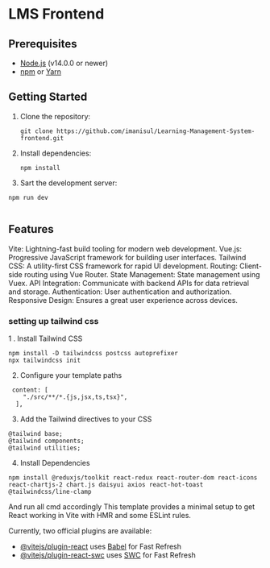 # LMS Frontend 


## Prerequisites

- [Node.js](https://nodejs.org/) (v14.0.0 or newer)
- [npm](https://www.npmjs.com/) or [Yarn](https://yarnpkg.com/)

## Getting Started

1. Clone the repository:

   ```
   git clone https://github.com/imanisul/Learning-Management-System-frontend.git
   ```
2. Install dependencies:
   ```
   npm install
   ```
3. Sart the development server:   

  ```
  npm run dev


  ```

  ## Features 

Vite: Lightning-fast build tooling for modern web development.
Vue.js: Progressive JavaScript framework for building user interfaces.
Tailwind CSS: A utility-first CSS framework for rapid UI development.
Routing: Client-side routing using Vue Router.
State Management: State management using Vuex.
API Integration: Communicate with backend APIs for data retrieval and storage.
Authentication: User authentication and authorization.
Responsive Design: Ensures a great user experience across devices.

### setting up tailwind css

1 . Install Tailwind CSS

```
npm install -D tailwindcss postcss autoprefixer
npx tailwindcss init
```
2. Configure your template paths

```
 content: [
    "./src/**/*.{js,jsx,ts,tsx}",
  ],
  ```
3. Add the Tailwind directives to your CSS

```
@tailwind base;
@tailwind components;
@tailwind utilities;
```

4. Install Dependencies

```
npm install @reduxjs/toolkit react-redux react-router-dom react-icons react-chartjs-2 chart.js daisyui axios react-hot-toast @tailwindcss/line-clamp
```



And run all cmd accordingly 
This template provides a minimal setup to get React working in Vite with HMR and some ESLint rules.

Currently, two official plugins are available:

- [@vitejs/plugin-react](https://github.com/vitejs/vite-plugin-react/blob/main/packages/plugin-react/README.md) uses [Babel](https://babeljs.io/) for Fast Refresh
- [@vitejs/plugin-react-swc](https://github.com/vitejs/vite-plugin-react-swc) uses [SWC](https://swc.rs/) for Fast Refresh
